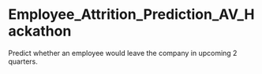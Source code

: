 # Employee_Attrition_Prediction_AV_Hackathon
Predict whether an employee would leave the company in upcoming 2 quarters.
